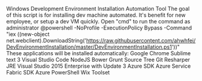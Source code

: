 Windows Development Environment Installation Automation Tool 
The goal of this script is for installing dev machine automated. It's benefit for new employee, or setup a dev VM quickly.
Open "cmd" to run the command as administrator
@powershell -NoProfile -ExecutionPolicy Bypass -Command "iex ((new-object net.webclient).DownloadString('https://raw.githubusercontent.com/ahwhfei/DevEnvironmentInstallation/master/DevEnvironmentInstallation.ps1'))"
These applications will be installed automatically:
Google Chrome
Sublime text 3
Visual Studio Code
NodeJS
Bower
Grunt
Source Tree
Git
Resharper
JRE
Visual Studio 2015 Enterprise with Update 3
Azure SDK
Azure Service Fabric SDK
Azure PowerShell
Wix Toolset
